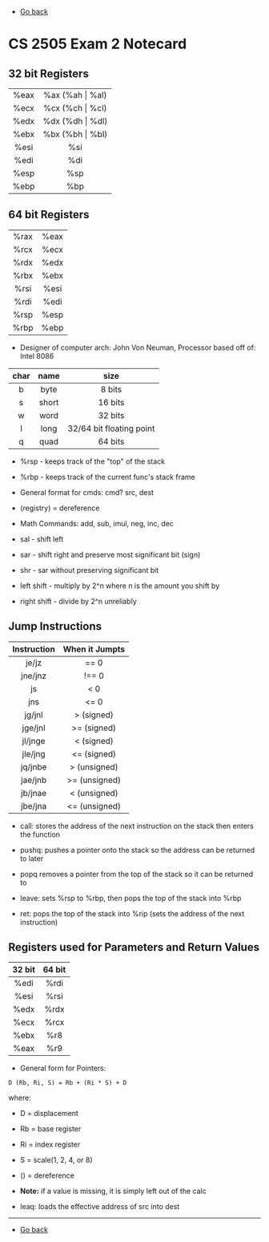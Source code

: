 - [Go back](../README.md)

# CS 2505 Exam 2 Notecard

## 32 bit Registers
| | |
| :-----: | :-------: |
| %eax | %ax (%ah \| %al) |
| %ecx | %cx (%ch \| %cl) |
| %edx | %dx (%dh \| %dl) |
| %ebx | %bx (%bh \| %bl) |
| %esi | %si |
| %edi | %di |
| %esp | %sp |
| %ebp | %bp |

## 64 bit Registers
| | |
| :-----: | :-------: |
| %rax | %eax |
| %rcx | %ecx |
| %rdx | %edx |
| %rbx | %ebx |
| %rsi | %esi |
| %rdi | %edi |
| %rsp | %esp |
| %rbp | %ebp |

 * Designer of computer arch: John Von Neuman, Processor based off of: Intel 8086

| char | name | size |
| :--: | :--: | :--: |
| b    | byte | 8 bits |
| s    | short | 16 bits |
| w    | word | 32 bits |
| l    | long | 32/64 bit floating point |
| q    | quad | 64 bits |

 * %rsp - keeps track of the "top" of the stack
 * %rbp - keeps track of the current func's stack frame
 * General format for cmds: cmd? src, dest
 * (registry) = dereference

* Math Commands: add, sub, imul, neg, inc, dec
* sal - shift left
* sar - shift right and preserve most significant bit (sign)
* shr - sar without preserving significant bit

* left shift - multiply by 2^n where n is the amount you shift by
* right shift - divide by 2^n unreliably

## Jump Instructions

| Instruction | When it Jumpts |
| :---------: | :------------: |
| je/jz | == 0 |
| jne/jnz | !== 0 |
| js | < 0 |
| jns | <= 0 |
| jg/jnl | > (signed) |
| jge/jnl | >= (signed) |
| jl/jnge | < (signed) |
| jle/jng | <= (signed) |
| jq/jnbe | > (unsigned) |
| jae/jnb | >= (unsigned) |
| jb/jnae | < (unsigned) |
| jbe/jna | <= (unsigned) |

 * call: stores the address of the next instruction on the stack then enters the function

 * pushq: pushes a pointer onto the stack so the address can be returned to later
 * popq removes a pointer from the top of the stack so it can be returned to

 * leave: sets %rsp to %rbp, then pops the top of the stack into %rbp

* ret: pops the top of the stack into %rip (sets the address of the next instruction)

## Registers used for Parameters and Return Values
| 32 bit | 64 bit |
| :----: | :----: |
| %edi   | %rdi   |
| %esi   | %rsi   |
| %edx   | %rdx   |
| %ecx   | %rcx   |
| %ebx   | %r8   |
| %eax   | %r9   |

 * General form for Pointers:
```
D (Rb, Ri, S) = Rb + (Ri * S) + D
```
where:
 * D = displacement
 * Rb = base register
 * Ri = index register
 * S = scale(1, 2, 4, or 8)
 * () = dereference
 * **Note:** if a value is missing, it is simply left out of the calc

 * leaq: loads the effective address of src into dest

---

- [Go back](../README.md)
